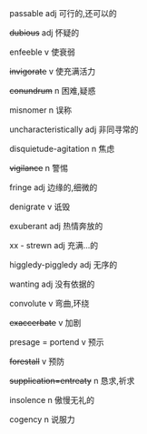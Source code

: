passable		adj		可行的,还可以的

~~dubious~~		adj		怀疑的

enfeeble		v		使衰弱

~~invigorate~~		v		使充满活力

~~conundrum~~		n		困难,疑惑

misnomer		n		误称

uncharacteristically		adj		非同寻常的

disquietude-agitation		n		焦虑

~~vigilance~~		n		警惕

fringe		adj		边缘的,细微的

denigrate		v		诋毁

exuberant		adj		热情奔放的

xx - strewn		adj		充满...的

higgledy-piggledy		adj		无序的

wanting		adj		没有依据的

convolute		v		弯曲,环绕

~~exaccerbate~~		v		加剧

presage = portend		v		预示

~~forestall~~		v		预防

~~supplication=entreaty~~		n		恳求,祈求

insolence		n		傲慢无礼的

cogency		n		说服力
